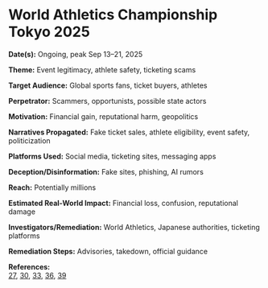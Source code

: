 # World Athletics Championship Tokyo 2025

**Date(s):** Ongoing, peak Sep 13–21, 2025

**Theme:** Event legitimacy, athlete safety, ticketing scams

**Target Audience:** Global sports fans, ticket buyers, athletes

**Perpetrator:** Scammers, opportunists, possible state actors

**Motivation:** Financial gain, reputational harm, geopolitics

**Narratives Propagated:** Fake ticket sales, athlete eligibility, event safety, politicization

**Platforms Used:** Social media, ticketing sites, messaging apps

**Deception/Disinformation:** Fake sites, phishing, AI rumors

**Reach:** Potentially millions

**Estimated Real-World Impact:** Financial loss, confusion, reputational damage

**Investigators/Remediation:** World Athletics, Japanese authorities, ticketing platforms

**Remediation Steps:** Advisories, takedown, official guidance

**References:**  
[27](https://www.essentiallysports.com/olympics-track-and-field-news-american-track-and-field-legend-urges-world-athletics-to-make-major-change-after-chinas-management-flaws/), [30](https://www.essentiallysports.com/olympics-track-and-field-news-world-athletics-forced-to-abandon-world-championships-as-san-diego-setback-haunts-association/), [33](https://www.insidethegames.biz/articles/1143471/important-meeting-tokyo-2025-athletics), [36](https://worldathletics.org/news/press-releases/decisions-made-233rd-world-athletics-council-meeting-monaco), [39](https://worldathletics.org/news/press-releases/decisions-made-233rd-world-athletics-council-meeting-monaco)
